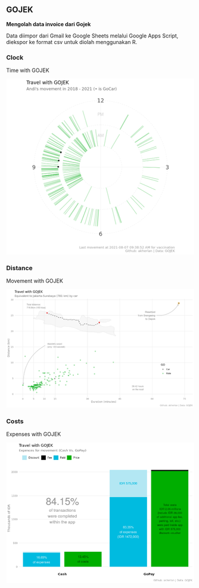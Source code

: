 ## GOJEK

**Mengolah data invoice dari Gojek**

Data diimpor dari Gmail ke Google Sheets melalui Google Apps Script, diekspor ke format csv untuk diolah menggunakan R.

### Clock

Time with GOJEK

![time with gojek](figs/clock.png)

### Distance

Movement with GOJEK

![movement with gojek](figs/distance_map.png)

### Costs

Expenses with GOJEK

![expenses with gojek](figs/costs.png)


